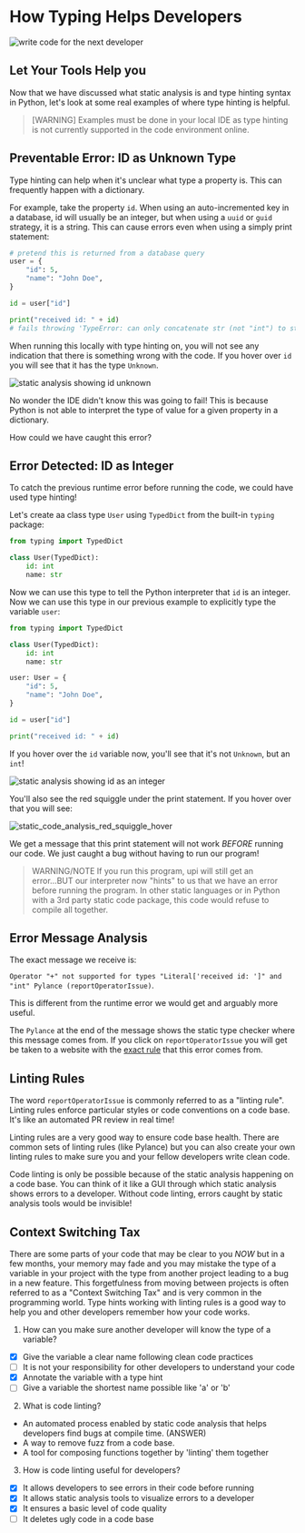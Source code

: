 # How Typing Helps Developers

![write code for the next developer](/images/memes/write_code_for_next_developer.jpg)

## Let Your Tools Help you

Now that we have discussed what static analysis is and type hinting syntax in Python, let's look at some real examples of where type hinting is helpful.

> [WARNING] Examples must be done in your local IDE as type hinting is not currently supported in the code environment online.

## Preventable Error: ID as Unknown Type

Type hinting can help when it's unclear what type a property is. This can frequently happen with a dictionary. 

For example, take the property `id`. When using an auto-incremented key in a database, id will usually be an integer, but when using a `uuid` or `guid` strategy, it is a string. This can cause errors even when using a simply print statement:

```py
# pretend this is returned from a database query
user = {
    "id": 5,
    "name": "John Doe",
}

id = user["id"]

print("received id: " + id)
# fails throwing 'TypeError: can only concatenate str (not "int") to str'
```

When running this locally with type hinting on, you will not see any indication that there is something wrong with the code. If you hover over `id` you will see that it has the type `Unknown`. 

![static analysis showing id unknown](/images/code_snippets/static_code_analysis_id_unknown.png)

No wonder the IDE didn't know this was going to fail! This is because Python is not able to interpret the type of value for a given property in a dictionary. 

How could we have caught this error?

## Error Detected: ID as Integer

To catch the previous runtime error before running the code, we could have used type hinting! 

Let's create aa class type `User` using `TypedDict` from the built-in `typing` package: 

```py
from typing import TypedDict

class User(TypedDict):
    id: int
    name: str
```

Now we can use this type to tell the Python interpreter that `id` is an integer. Now we can use this type in our previous example to explicitly type the variable `user`:

```py
from typing import TypedDict

class User(TypedDict):
    id: int
    name: str

user: User = {
    "id": 5,
    "name": "John Doe",
}

id = user["id"]

print("received id: " + id)
```

If you hover over the `id` variable now, you'll see that it's not `Unknown`, but an `int`!

![static analysis showing id as an integer](/images/code_snippets/static_code_analysis_id_int.png)

You'll also see the red squiggle under the print statement. If you hover over that you will see:

![static_code_analysis_red_squiggle_hover](/images/code_snippets/static_code_analysis_red_squiggle_hover.png)

We get a message that this print statement will not work *BEFORE* running our code. We just caught a bug without having to run our program!

> WARNING/NOTE
> If you run this program, upi will still get an error...BUT our interpreter now "hints" to us that we have an error before running the program. In other static languages or in Python with a 3rd party static code package, this code would refuse to compile all together.  

## Error Message Analysis

The exact message we receive is:

`Operator "+" not supported for types "Literal['received id: ']" and "int" Pylance (reportOperatorIssue)`.

This is different from the runtime error we would get and arguably more useful.

The `Pylance` at the end of the message shows the static type checker where this message comes from. If you click on `reportOperatorIssue` you will get be taken to a website with the [exact rule](https://github.com/microsoft/pyright/blob/main/docs/configuration.md#reportOperatorIssue) that this error comes from.

## Linting Rules

The word `reportOperatorIssue` is commonly referred to as a "linting rule". Linting rules enforce particular styles or code conventions on a code base. It's like an automated PR review in real time!

Linting rules are a very good way to ensure code base health. There are common sets of linting rules (like Pylance) but you can also create your own linting rules to make sure you and your fellow developers write clean code. 

Code linting is only be possible because of the static analysis happening on a code base. You can think of it like a GUI through which static analysis shows errors to a developer. Without code linting, errors caught by static analysis tools would be invisible!

## Context Switching Tax

There are some parts of your code that may be clear to you *NOW* but in a few months, your memory may fade and you may mistake the type of a variable in your project with the type from another project leading to a bug in a new feature. This forgetfulness from moving between projects is often referred to as a "Context Switching Tax" and is very common in the programming world. Type hints working with linting rules is a good way to help you and other developers remember how your code works.

1. How can you make sure another developer will know the type of a variable?
-  [x] Give the variable a clear name following clean code practices
-  [ ] It is not your responsibility for other developers to understand your code 
-  [x] Annotate the variable with a type hint
-  [ ] Give a variable the shortest name possible like 'a' or 'b'

2. What is code linting?
-  An automated process enabled by static code analysis that helps developers find bugs at compile time. (ANSWER)
-  A way to remove fuzz from a code base.
-  A tool for composing functions together by 'linting' them together

3. How is code linting useful for developers?
-  [x] It allows developers to see errors in their code before running
-  [x] It allows static analysis tools to visualize errors to a developer
-  [x] It ensures a basic level of code quality
-  [ ] It deletes ugly code in a code base